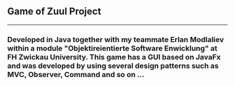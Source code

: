 <h2>Game of Zuul Project</h2>
<hr>
<h3>Developed in Java together with my teammate Erlan Modlaliev  within a module "Objektireientierte Software Enwicklung" at FH Zwickau University. 
This game has a GUI based on JavaFx and was developed by using several design patterns such as MVC, Observer, Command and so on ...</h3>
